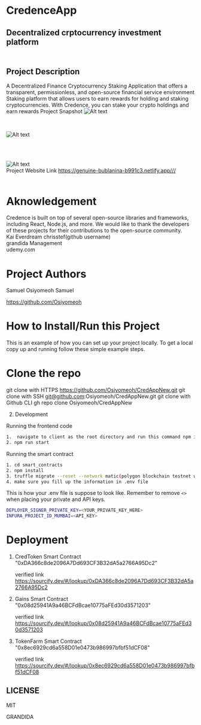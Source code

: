 # CredenceApp <br>
##  Decentralized crptocurrency investment platform <br> <br>

## Project Description <br>
A Decentralized Finance Cryptocurrency Staking Application that offers a transparent, permissionless, and open-source financial service environment Staking platform that allows users to earn rewards for holding and staking cryptocurrencies. With Credence, you can stake your crypto holdings and earn rewards
Project Snapshot
![Alt text](https://drive.google.com/uc?export=view&id=1jyVIwOtZT8czVIVqwv2keEsahowQ1_tw "Optional title")

<br>

![Alt text](https://drive.google.com/uc?export=view&id=15vN_8bdC8ZqkBxqpwKXkzlKpSw8tYzm0 "Optional title")<br>
<br>

<br>

![Alt text](https://drive.google.com/uc?export=view&id=1kiUWxDEshfULxsYOcDhIx6_-OB7Hh8pj "Optional title")<br>
Project Website Link
https://genuine-bublanina-b991c3.netlify.app/// <br><br>

# Aknowledgement
Credence is built on top of several open-source libraries and frameworks, including React, Node.js, and more. We would like to thank the developers of these projects for their contributions to the open-source community.<br>
Kai Everdream chrisstef(github username)<br>
grandida Management<br>
udemy.com<br>

# Project Authors
Samuel Osiyomeoh Samuel

https://github.com/Osiyomeoh <br>


# How to Install/Run this Project
This is an example of how you can set up your project locally. To get a local copy up and running follow these simple example steps.

# Clone the repo
git clone with HTTPS          https://github.com/Osiyomeoh/CredAppNew.git
git clone with SSH            git@github.com:Osiyomeoh/CredAppNew.git
git clone with Github CLI     gh repo clone Osiyomeoh/CredAppNew <br>

2. Development

Running the frontend code

```sh
1.  navigate to client as the root directory and run this command npm install --force
2. npm run start
```

Running the smart contract

```sh
1. cd smart_contracts
2. npm install
3. truffle migrate --reset --network matic(polygon blockchain testnet was used)
4. make sure you fill up the information in .env file
```

This is how your .env file is suppose to look like. Remember to remove `<>` when placing your private and API keys.

```sh
DEPLOYER_SIGNER_PRIVATE_KEY=<YOUR_PRIVATE_KEY_HERE>
INFURA_PROJECT_ID_MUMBAI=<API_KEY>

```
# Deployment

1. CredToken Smart Contract "0xDA366c8de2096A7Dd693CF3B32dA5a2766A95Dc2"

   verified link https://sourcify.dev/#/lookup/0xDA366c8de2096A7Dd693CF3B32dA5a2766A95Dc2

2. Gains Smart Contract "0x08d25941A9a46BCFdBcae10775aFEd30d3571203"

    verified link https://sourcify.dev/#/lookup/0x08d25941A9a46BCFdBcae10775aFEd30d3571203

3. TokenFarm  Smart Contract "0x8ec6929cd6a558D01e0473b986997bfbf51dCF08"

     verified link https://sourcify.dev/#/lookup/0x8ec6929cd6a558D01e0473b986997bfbf51dCF08

## LICENSE <br>
<p>MIT </p>
<p>GRANDIDA</p>


